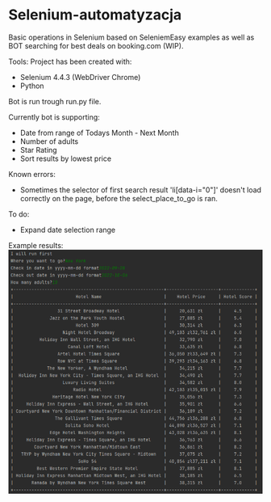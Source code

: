 # Selenium-automatyzacja

Basic operations in Selenium based on SeleniemEasy examples as well as BOT searching for best deals on booking.com (WIP).

Tools:
Project has been created with:
- Selenium 4.4.3 (WebDriver Chrome)
- Python 

Bot is run trough run.py file.

Currently bot is supporting:
- Date from range of Todays Month - Next Month
- Number of adults
- Star Rating
- Sort results by lowest price


Known errors:
- Sometimes the selector of first search result 'li[data-i="0"]' doesn't load correctly on the page, before the select_place_to_go is ran.


To do:
- Expand date selection range

Example results:
![Screenshot](https://github.com/J-Lub-debug/Selenium-automatyzacja/blob/master/Selenium-Basics/results/resultTable.png)
